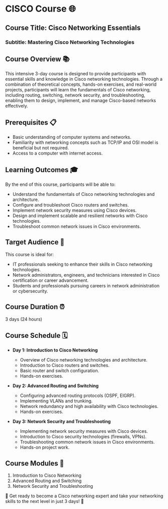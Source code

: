 # CISCO Course 🌐

## Course Title: Cisco Networking Essentials
### Subtitle: Mastering Cisco Networking Technologies

## Course Overview 📚
This intensive 3-day course is designed to provide participants with essential skills and knowledge in Cisco networking technologies. Through a combination of theoretical concepts, hands-on exercises, and real-world projects, participants will learn the fundamentals of Cisco networking, including routing, switching, network security, and troubleshooting, enabling them to design, implement, and manage Cisco-based networks effectively.

## Prerequisites 📋
- Basic understanding of computer systems and networks.
- Familiarity with networking concepts such as TCP/IP and OSI model is beneficial but not required.
- Access to a computer with internet access.

## Learning Outcomes 🎓
By the end of this course, participants will be able to:
- Understand the fundamentals of Cisco networking technologies and architecture.
- Configure and troubleshoot Cisco routers and switches.
- Implement network security measures using Cisco devices.
- Design and implement scalable and resilient networks with Cisco technologies.
- Troubleshoot common network issues in Cisco environments.

## Target Audience 🎯
This course is ideal for:
- IT professionals seeking to enhance their skills in Cisco networking technologies.
- Network administrators, engineers, and technicians interested in Cisco certification or career advancement.
- Students and professionals pursuing careers in network administration or cybersecurity.

## Course Duration ⏰
3 days (24 hours)

## Course Schedule 🗓️
- **Day 1: Introduction to Cisco Networking**
  - Overview of Cisco networking technologies and architecture.
  - Introduction to Cisco routers and switches.
  - Basic router and switch configuration.
  - Hands-on exercises.

- **Day 2: Advanced Routing and Switching**
  - Configuring advanced routing protocols (OSPF, EIGRP).
  - Implementing VLANs and trunking.
  - Network redundancy and high availability with Cisco technologies.
  - Hands-on exercises.

- **Day 3: Network Security and Troubleshooting**
  - Implementing network security measures with Cisco devices.
  - Introduction to Cisco security technologies (firewalls, VPNs).
  - Troubleshooting common network issues in Cisco environments.
  - Hands-on project work.

## Course Modules 📑
1. Introduction to Cisco Networking
2. Advanced Routing and Switching
3. Network Security and Troubleshooting

🚀 Get ready to become a Cisco networking expert and take your networking skills to the next level in just 3 days! 🚀

